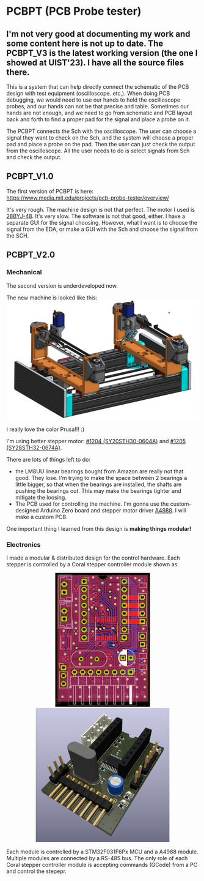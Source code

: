 # PCBPT (PCB Probe tester)
## I'm not very good at documenting my work and some content here is not up to date. The PCBPT_V3 is the latest working version (the one I showed at UIST'23). I have all the source files there.

This is a system that can help directly connect the schematic of the PCB design with test equipment (oscilloscope. etc,). When doing PCB debugging, we would need to use our hands to hold the oscilloscope probes, and our hands can not be that precise and table. Sometimes our hands are not enough, and we need to go from schematic and PCB layout back and forth to find a proper pad for the signal and place a probe on it.

The PCBPT connects the Sch with the oscilloscope. The user can choose a signal they want to check on the Sch, and the system will choose a proper pad and place a probe on the pad. Then the user can just check the output from the oscilloscope. All the user needs to do is select signals from Sch and check the output.

## PCBPT_V1.0

The first version of PCBPT is here:
https://www.media.mit.edu/projects/pcb-probe-tester/overview/

It's very rough. The machine design is not that perfect. The motor I used is [28BYJ-48](https://www.amazon.com/ELEGOO-28BYJ-48-ULN2003-Stepper-Arduino/dp/B01CP18J4A). It's very slow. The software is not that good, either. I have a separate GUI for the signal choosing. However, what I want is to choose the signal from the EDA, or make a GUI with the Sch and choose the signal from the SCH.

## PCBPT_V2.0
### Mechanical
The second version is underdeveloped now.

The new machine is looked like this: ![alt text](/Doc/Images/PCBPT_V2.png)

I really love the color Prusa!!! :)

I'm using better stepper motor: [#1204 (SY20STH30-0604A)](https://www.pololu.com/product/1204) and [#1205 (SY28STH32-0674A)](https://www.pololu.com/product/1205).

There are lots of things left to do:
- the LM8UU linear bearings bought from Amazon are really not that good. They lose. I'm trying to make the space between 2 bearings a little bigger, so that when the bearings are installed, the shafts are pushing the bearings out. This may make the bearings tighter and mitigate the loosing.
- The PCB used for controlling the machine. I'm gonna use the custom-designed Arduino Zero board and stepper motor driver [A4988](https://www.amazon.com/HiLetgo-Stepstick-Stepper-Printer-Compatible/dp/B07BND65C8/ref=sxin_13_ac_d_rm?ac_md=0-0-c3RlcHBlciBtb3RvciBkcml2ZXI%3D-ac_d_rm_rm_rm&crid=FV7HTB1C6OJ4&cv_ct_cx=stepper+motor+driver&dchild=1&keywords=stepper+motor+driver&pd_rd_i=B07BND65C8&pd_rd_r=577e82dd-7f17-42a9-bc94-0b27fc357303&pd_rd_w=KCyHL&pd_rd_wg=MYm65&pf_rd_p=c41d1f6c-956c-4fe2-8019-1663b7e1dd23&pf_rd_r=5EV7NEWVTD8CRTGN4H66&psc=1&qid=1634436558&sprefix=stepper+motor+dr%2Caps%2C169&sr=1-1-12d4272d-8adb-4121-8624-135149aa9081).
I will make a custom PCB.

One important thing I learned from this design is **making things modular!**

### Electronics
I made a modular & distributed design for the control hardware. Each stepper is controlled by a Coral stepper controller module shown as:

<p align="center">
  <img src="/Doc/Images/Polyp_stepper_module.png" height="350" title="hover text">
  <img src="/Doc/Images/Polyp_stepper_module_rendering.png" height="350" alt="accessibility text">
</p>

Each module is controlled by a STM32F031F6Px MCU and a A4988 module. Multiple modules are connected by a RS-485 bus. The only role of each Coral stepper controller module is accepting commands (GCode) from a PC and control the stepepr.

